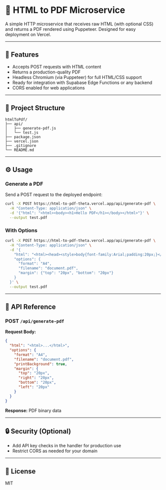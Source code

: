# 📄 HTML to PDF Microservice

A simple HTTP microservice that receives raw HTML (with optional CSS) and returns a PDF rendered using Puppeteer. Designed for easy deployment on Vercel.

---

## 🚀 Features
- Accepts POST requests with HTML content
- Returns a production-quality PDF
- Headless Chromium (via Puppeteer) for full HTML/CSS support
- Ready for integration with Supabase Edge Functions or any backend
- CORS enabled for web applications

---

## 🧱 Project Structure
```
htmlToPdf/
├── api/
│   ├── generate-pdf.js
│   └── test.js
├── package.json
├── vercel.json
├── .gitignore
└── README.md
```

---

## ⚙️ Usage

### Generate a PDF
Send a POST request to the deployed endpoint:
```bash
curl -X POST https://html-to-pdf-theta.vercel.app/api/generate-pdf \
  -H "Content-Type: application/json" \
  -d '{"html": "<html><body><h1>Hello PDF</h1></body></html>"}' \
  --output test.pdf
```

### With Options
```bash
curl -X POST https://html-to-pdf-theta.vercel.app/api/generate-pdf \
  -H "Content-Type: application/json" \
  -d '{
    "html": "<html><head><style>body{font-family:Arial;padding:20px;}</style></head><body><h1>Test PDF</h1></body></html>",
    "options": {
      "format": "A4",
      "filename": "document.pdf",
      "margin": {"top": "20px", "bottom": "20px"}
    }
  }' \
  --output test.pdf
```

---

## 🔧 API Reference

### POST `/api/generate-pdf`

**Request Body:**
```json
{
  "html": "<html>...</html>",
  "options": {
    "format": "A4",
    "filename": "document.pdf",
    "printBackground": true,
    "margin": {
      "top": "20px",
      "right": "20px",
      "bottom": "20px",
      "left": "20px"
    }
  }
}
```

**Response:** PDF binary data

---

## 🔒 Security (Optional)
- Add API key checks in the handler for production use
- Restrict CORS as needed for your domain

---

## 🏁 License
MIT
